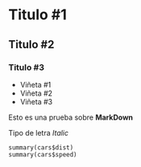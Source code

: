 ﻿# Titulo #1
## Titulo #2
### Titulo #3

* Viñeta #1
* Viñeta #2
* Viñeta #3

Esto es una prueba sobre **MarkDown**

Tipo de letra *Italic*

```{r}
summary(cars$dist)
summary(cars$speed)
```